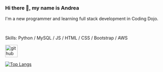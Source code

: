 ### Hi there 👋, my name is Andrea

I'm a new programmer and learning full stack development in Coding Dojo.

<br/>

Skills: Python / MySQL / JS / HTML / CSS / Bootstrap / AWS





[<img src='https://cdn.jsdelivr.net/npm/simple-icons@3.0.1/icons/github.svg' alt='github' height='40'>](https://github.com/andreachou)  

[![Top Langs](https://github-readme-stats.vercel.app/api/top-langs/?username=andreachou)](https://github.com/anuraghazra/github-readme-stats)

